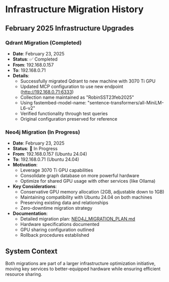 # Infrastructure Migration History

## February 2025 Infrastructure Upgrades

### Qdrant Migration (Completed)
- **Date**: February 23, 2025
- **Status**: ✅ Completed
- **From**: 192.168.0.157
- **To**: 192.168.0.71
- **Details**:
  - Successfully migrated Qdrant to new machine with 3070 Ti GPU
  - Updated MCP configuration to use new endpoint (http://192.168.0.71:6333)
  - Collection name maintained as "RobinSST23feb2025"
  - Using fastembed-model-name: "sentence-transformers/all-MiniLM-L6-v2"
  - Verified functionality through test queries
  - Original configuration preserved for reference

### Neo4j Migration (In Progress)
- **Date**: February 23, 2025
- **Status**: 🔄 In Progress
- **From**: 192.168.0.157 (Ubuntu 24.04)
- **To**: 192.168.0.71 (Ubuntu 24.04)
- **Motivation**: 
  - Leverage 3070 Ti GPU capabilities
  - Consolidate graph database on more powerful hardware
  - Optimize for shared GPU usage with other services (like Ollama)
- **Key Considerations**:
  - Conservative GPU memory allocation (2GB, adjustable down to 1GB)
  - Maintaining compatibility with Ubuntu 24.04 on both machines
  - Preserving existing data and relationships
  - Zero-downtime migration strategy
- **Documentation**:
  - Detailed migration plan: [NEO4J_MIGRATION_PLAN.md](NEO4J_MIGRATION_PLAN.md)
  - Hardware specifications documented
  - GPU sharing configuration outlined
  - Rollback procedures established

## System Context
Both migrations are part of a larger infrastructure optimization initiative, moving key services to better-equipped hardware while ensuring efficient resource sharing.